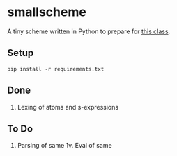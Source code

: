 smallscheme
===========

A tiny scheme written in Python to prepare for
[this class](https://www.dabeaz.com/sicp.html).

Setup
-----

`pip install -r requirements.txt`

Done
----
1. Lexing of atoms and s-expressions

To Do
-----
1. Parsing of same
1v. Eval of same

